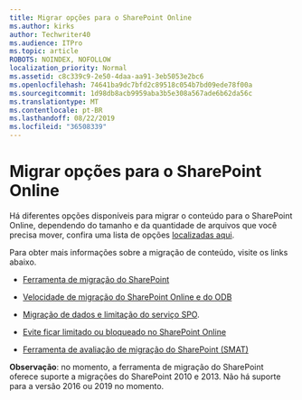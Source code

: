 ```yaml
---
title: Migrar opções para o SharePoint Online
ms.author: kirks
author: Techwriter40
ms.audience: ITPro
ms.topic: article
ROBOTS: NOINDEX, NOFOLLOW
localization_priority: Normal
ms.assetid: c8c339c9-2e50-4daa-aa91-3eb5053e2bc6
ms.openlocfilehash: 74641ba9dc7bfd2c89518c054b7bd09ede78f00a
ms.sourcegitcommit: 1d98db8acb9959aba3b5e308a567ade6b62da56c
ms.translationtype: MT
ms.contentlocale: pt-BR
ms.lasthandoff: 08/22/2019
ms.locfileid: "36508339"
---
```

# <a name="migrate-options-to-sharepoint-online"></a>Migrar opções para o SharePoint Online

Há diferentes opções disponíveis para migrar o conteúdo para o SharePoint Online, dependendo do tamanho e da quantidade de arquivos que você precisa mover, confira uma lista de opções [localizadas aqui](https://docs.microsoft.com/sharepointmigration/migrate-to-sharepoint-online).

Para obter mais informações sobre a migração de conteúdo, visite os links abaixo.

- [Ferramenta de migração do SharePoint](https://docs.microsoft.com/sharepointmigration/introducing-the-sharepoint-migration-tool)

- [Velocidade de migração do SharePoint Online e do ODB](https://docs.microsoft.com/sharepointmigration/sharepoint-online-and-onedrive-migration-speed)

- [Migração de dados e limitação do serviço SPO](https://blogs.technet.microsoft.com/sposupport/2017/08/12/data-migration-and-spo-service-throttling/).


- [Evite ficar limitado ou bloqueado no SharePoint Online](https://docs.microsoft.com/sharepoint/dev/general-development/how-to-avoid-getting-throttled-or-blocked-in-sharepoint-online)

- [Ferramenta de avaliação de migração do SharePoint (SMAT)](https://www.microsoft.com/download/details.aspx?id=53598&amp;751be11f-ede8-5a0c-058c-2ee190a24fa6=True)

**Observação**: no momento, a ferramenta de migração do SharePoint oferece suporte a migrações do SharePoint 2010 e 2013. Não há suporte para a versão 2016 ou 2019 no momento.
